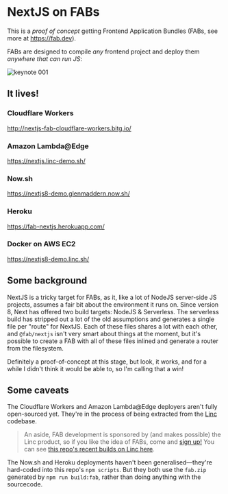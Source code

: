 # NextJS on FABs

This is a _proof of concept_ getting Frontend Application Bundles (FABs, see more at https://fab.dev).

FABs are designed to compile _any_ frontend project and deploy them _anywhere that can run JS_:

![keynote 001](https://user-images.githubusercontent.com/23264/58623411-01248800-82df-11e9-8641-cea4ad3b198d.png)

## It lives!

### Cloudflare Workers

http://nextjs-fab-cloudflare-workers.bitg.io/

### Amazon Lambda@Edge

https://nextjs.linc-demo.sh/

### Now.sh

https://nextjs8-demo.glenmaddern.now.sh/

### Heroku

https://fab-nextjs.herokuapp.com/

### Docker on AWS EC2

https://nextjs8-demo.linc.sh/

## Some background

NextJS is a tricky target for FABs, as it, like a lot of NodeJS server-side JS projects, assumes a fair bit about the environment it runs on. Since version 8, Next has offered two build targets: NodeJS & Serverless. The serverless build has stripped out a lot of the old assumptions and generates a single file per "route" for NextJS. Each of these files shares a lot with each other, and `@fab/nextjs` isn't very smart about things at the moment, but it's possible to create a FAB with all of these files inlined and generate a router from the filesystem.

Definitely a proof-of-concept at this stage, but look, it works, and for a while I didn't think it would be able to, so I'm calling that a win!

## Some caveats

The Cloudflare Workers and Amazon Lambda@Edge deployers aren't fully open-sourced yet. They're in the process of being extracted from the [Linc](https://linc.sh) codebase.

> An aside, FAB development is sponsored by (and makes possible) the Linc product, so if you like the idea of FABs, come and [sign up!](https://linc.sh) You can see [this repo's recent builds on Linc here](https://linc-front-end-demo.release.linc-preview.sh/sites/fab-spec-nextjs-example).

The Now.sh and Heroku deployments haven't been generalised—they're hard-coded into this repo's `npm scripts`. But they both use the `fab.zip` generated by `npm run build:fab`, rather than doing anything with the sourcecode.

